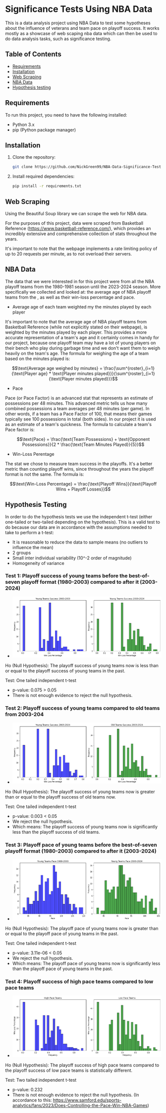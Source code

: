 # Significance Tests Using NBA Data

This is a data analysis project using NBA Data to test some hypotheses about the influence of veterans and team pace on playoff success.
It works mostly as a showcase of web scaping nba data which can then be used to do data analysis tasks, such as significance testing.


## Table of Contents

- [Requirements](#requirements)
- [Installation](#installation)
- [Web Scraping](#web-scraping)
- [NBA Data](#nba-data)
- [Hypothesis testing](#hypothesis-testing)


## Requirements

To run this project, you need to have the following installed:

- Python 3.x
- pip (Python package manager)


## Installation

1. Clone the repository:
   ```bash
   git clone https://github.com/NickGreen99/NBA-Data-Significance-Tests.git

2. Install required dependencies:
   ```bash
   pip install -r requirements.txt
   
## Web Scraping

Using the Beautiful Soup library we can scrape the web for NBA data. 

For the purposes of this project, data were scraped from Basketball Reference (https://www.basketball-reference.com/),
which provides an incredibly extensive and comprehensive collection of stats throughout the years.

It's important to note that the webpage implements a rate limiting policy of up to 20 requests per minute, as to not overload their servers.

## NBA Data

The data that we were interested in for this project were from all the NBA playoff teams from the 1980-1981 season until the 2023-2024 season. More specifically we collected and looked at:  the average age of NBA playoff teams from the , as well as their win-loss percentage and pace. 

* Average age of each team weighted my the minutes played by each player

It's important to note that the average age of NBA playoff teams from Basketball Reference (while not explicitly stated on their webpage), is weighted by the minutes played by each player. This provides a more accurate representation of a team's age and it certainly comes in handy for our project, because one playoff team may have a lot of young players on their bench who play during garbage time and we don't want them to weigh heavily on the team's age. The formula for weighing the age of a team based on the minutes played is:
```math
\text{Average age weighed by  minutes} = \frac{\sum^{roster}_{i=1}{\text{Player age} * \text{Player minutes played}}}{\sum^{roster}_{i=1}{\text{Player minutes played}}}
```

* Pace

Pace (or Pace Factor) is an advanced stat that represents an estimate of possessions per 48 minutes. This advanced metric tells us how many combined possessions a team averages per 48 minutes (per game). In other words, if a team has a Pace Factor of 100, that means their games typically see 100 possessions in total (both sides). In our project it is used as an estimate of a team's quickness. The formula to calculate a team's Pace factor is:
```math
\text{Pace} = \frac{\text{Team Possessions} + \text{Opponent Possessions}}{2 * \frac{\text{Team Minutes Played}}{5}}
```

* Win-Loss Perentage

The stat we chose to measure team success in the playoffs. It's a better metric than counting playoff wins, since throughout the years the playoff format is not the same. The formula is:
```math
\text{Win-Loss Percentage} = \frac{\text{Playoff Wins}}{\text{Playoff Wins + Playoff Losses}}
```

## Hypothesis Testing
In order to do the hypothesis tests we use the independent t-test (either one-tailed or two-tailed depending on the hypothesis). This is a valid test to do because our data are in accordance with the assumptions needed to take to perform a t-test:
* It is reasonable to reduce the data to sample means (no outliers to influence the mean)
* 2 groups
* Small inter individual variability (10^-2 order of magnitude)
* Homogeneity of variance 

### Test 1: Playoff success of young teams before the best-of-seven playoff format (1980-2003) compared to after it (2003-2024)

- ![Test 1](test1.png)

Ho (Null Hypothesis): The playoff success of young teams now is less than or equal to the playoff success of young teams in the past.

Test: One tailed independent t-test
* p-value: 0.075 > 0.05
* There is not enough evidence to reject the null hypothesis.

### Test 2: Playoff success of young teams compared to old teams from 2003-204

- ![Test 2](test2.png)

Ho (Null Hypothesis): The playoff success of young teams now is greater than or equal to the playoff success of old teams now.

Test: One tailed independent t-test
* p-value: 0.003 < 0.05
* We reject the null hypothesis.
* Which means: The playoff success of young teams now is significantly less than the playoff success of old teams.
  
### Test 3: Playoff pace of young teams before the best-of-seven playoff format (1980-2003) compared to after it (2003-2024)

- ![Test 3](test3.png)

Ho (Null Hypothesis): The playoff pace of young teams now is greater than or equal to the playoff pace of young teams in the past.

Test: One tailed independent t-test
* p-value: 3.11e-06 < 0.05
* We reject the null hypothesis.
* Which means: The playoff pace  of young teams now is significantly less than the playoff pace of young teams in the past.
  
### Test 4: Playoff success of high pace teams compared to low pace teams 

- ![Test 4](test4.png)

Ho (Null Hypothesis): The playoff success of high pace teams compared to the playoff success of low pace teams is statistically different.

Test: Two tailed independent t-test
* p-value: 0.232
* There is not enough evidence to reject the null hypothesis. (In accordance to this: https://www.samford.edu/sports-analytics/fans/2023/Does-Controlling-the-Pace-Win-NBA-Games)
